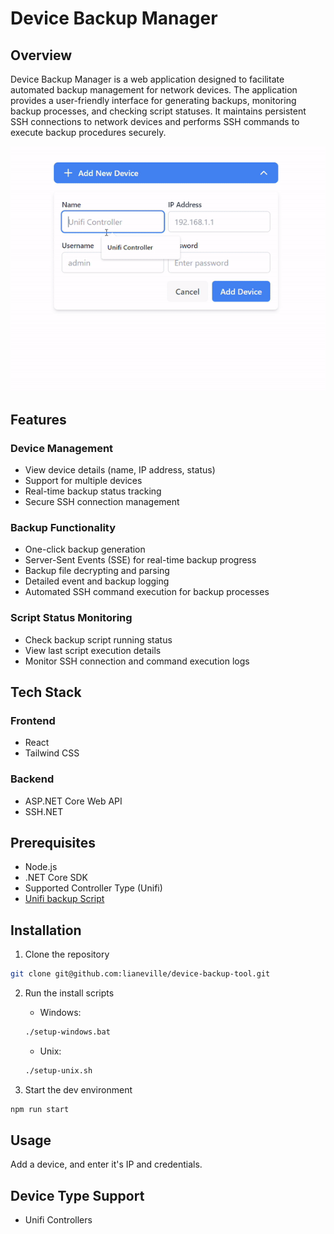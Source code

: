# Device Backup Manager

## Overview

Device Backup Manager is a web application designed to facilitate automated backup management for network devices. The application provides a user-friendly interface for generating backups, monitoring backup processes, and checking script statuses. It maintains persistent SSH connections to network devices and performs SSH commands to execute backup procedures securely.

![Adding Device Demo](demo/Adding_Device_Example.gif)

## Features

### Device Management

-  View device details (name, IP address, status)
-  Support for multiple devices
-  Real-time backup status tracking
-  Secure SSH connection management

### Backup Functionality

-  One-click backup generation
-  Server-Sent Events (SSE) for real-time backup progress
-  Backup file decrypting and parsing
-  Detailed event and backup logging
-  Automated SSH command execution for backup processes

### Script Status Monitoring

-  Check backup script running status
-  View last script execution details
-  Monitor SSH connection and command execution logs

## Tech Stack

### Frontend

-  React
-  Tailwind CSS

### Backend

-  ASP.NET Core Web API
-  SSH.NET

## Prerequisites

-  Node.js
-  .NET Core SDK
-  Supported Controller Type (Unifi)
-  [Unifi backup Script](https://github.com/gebn/unifibackup)

## Installation

1. Clone the repository

```bash
git clone git@github.com:lianeville/device-backup-tool.git
```

2. Run the install scripts

   -  Windows:

   ```bash
   ./setup-windows.bat
   ```

   -  Unix:

   ```bash
   ./setup-unix.sh
   ```

3. Start the dev environment

```bash
npm run start
```

## Usage

Add a device, and enter it's IP and credentials.

## Device Type Support

-  Unifi Controllers

